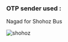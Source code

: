 ### OTP sender used :

Nagad for Shohoz Bus

![shohoz](https://github.com/tamimrahmanriyad/TestCase-_OTP/assets/76222376/e9ded92d-461d-4b6e-8f5d-e0fa7883a7b1)
